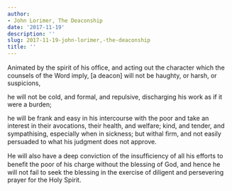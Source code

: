 ```yaml
---
author:
- John Lorimer, The Deaconship
date: '2017-11-19'
description: ''
slug: 2017-11-19-john-lorimer,-the-deaconship
title: ''
---
```

Animated by the spirit of his ofﬁce, and acting out the character which the counsels of the Word imply, [a deacon] will not be haughty, or harsh, or suspicions,

he will not be cold, and formal, and repulsive, discharging his work as if it were a burden; 

he will be frank and easy in his intercourse with the poor and take an interest in their avocations, their health, and welfare; kind, and tender, and sympathising, especially when in sickness; but withal ﬁrm, and not easily persuaded to what his judgment does not approve. 

He will also have a deep conviction of the insufﬁciency of all his efforts to beneﬁt the poor of his charge without the blessing of God, and hence he will not fail to seek the blessing in the exercise of diligent and persevering prayer for the Holy Spirit.



